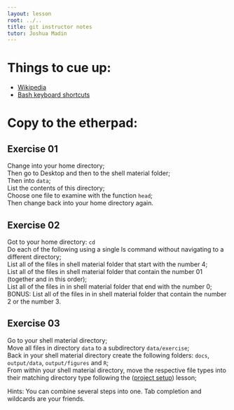 ```yaml
---
layout: lesson
root: ../..
title: git instructor notes
tutor: Joshua Madin
---
```


# Things to cue up:

* [Wikipedia](http://en.wikipedia.org/wiki/Bash_%28Unix_shell%29)
* [Bash keyboard shortcuts](http://www.skorks.com/2009/09/bash-shortcuts-for-maximum-productivity/)  

# Copy to the etherpad:

## Exercise 01  
Change into your home directory;  
Then go to Desktop and then to the shell material folder;  
Then into `data`;  
List the contents of this directory;  
Choose one file to examine with the function `head`;  
Then change back into your home directory again.  

## Exercise 02  
Got to your home directory: `cd`  
Do each of the following using a single ls command without navigating to a different directory;  
List all of the files in shell material folder that start with the number 4;  
List all of the files in shell material folder that contain the number 01 (together and in this order);  
List all of the files in  in shell material folder that end with the number 0;  
BONUS: List all of the files in  in shell material folder that contain the number 2 or the number 3.  

## Exercise 03  
Go to your shell material directory;  
Move all files in directory `data` to a subdirectory `data/exercise`;  
Back in your shell material directory create the following folders: `docs`, `output/data`, `output/figures` and `R`;  
From within your shell material directory, move the respective file types into their matching directory type following the ([project setup](http://nicercode.github.io/2014-02-13-UNSW/lessons/30-projects/)) lesson;  

Hints: You can combine several steps into one. Tab completion and wildcards are your friends.  
